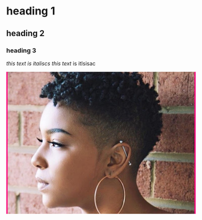 <!-- headings -->

# heading 1
## heading 2
### heading 3


<!-- italics -->
*this text is italiscs*
_this text_ is itlsisac

![image from my localhost](https://raw.githubusercontent.com/solotahoe/todo_app-reactjs2/master/public/images/afro.jpg "additonal information")



